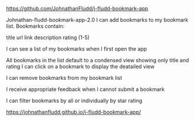 https://github.com/JohnathanFludd/j-fludd-bookmark-app

Johnathan-fludd-bookmark-app-2.0
I can add bookmarks to my bookmark list. Bookmarks contain:

title
url link
description
rating (1-5)

I can see a list of my bookmarks when I first open the app

All bookmarks in the list default to a condensed view showing only title and rating
I can click on a bookmark to display the deatailed view

I can remove bookmarks from my bookmark list

I receive appropriate feedback when I cannot submit a bookmark

I can filter bookmarks by all or individually by star rating


https://johnathanfludd.github.io/j-fludd-bookmark-app/

